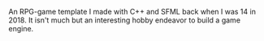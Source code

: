 An RPG-game template I made with C++ and SFML back when I was 14 in 2018. It isn't much but an interesting hobby endeavor to build a game engine.
